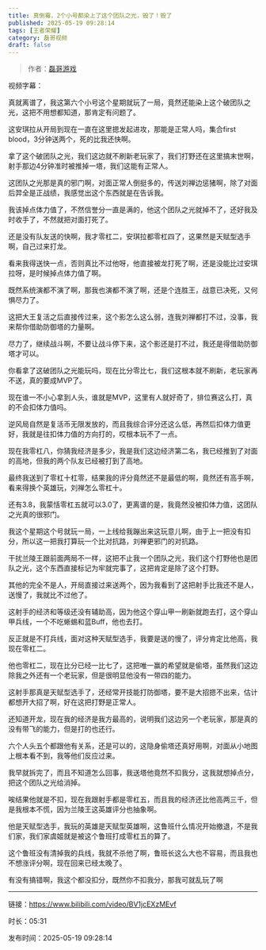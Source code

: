 ```yaml
---
title: 真倒霉，2个小号都染上了这个团队之光，毁了！毁了
published: 2025-05-19 09:28:14
tags: [王者荣耀]
category: 磊哥视频
draft: false
---
```



> 作者：[磊哥游戏](https://space.bilibili.com/268941858?spm_id_from=333.788.upinfo.head.click)

视频字幕：

真就离谱了，我这第六个小号这个星期就玩了一局，竟然还能染上这个破团队之光，这把不用想都知道，那肯定有问题了。

这安琪拉从开局到现在一直在这里摁发起进攻，那能是正常人吗，集合first blood，3分钟送两个，死的比我还快啊。

拿了这个破团队之光，我们这边就不刷新老玩家了，我们打野还在这里搞末世啊，射手那边4分钟准时被推掉一塔，我们这能有正常人。

这团队之光那是真的邪门啊，对面正常人倒挺多的，传送刘禅边惩猪啊，除了对面后羿全是正战绩，我感觉出这个东西就是在告诉我。

我该掉点体力值了，不然信誉分一直是满的，他这个团队之光就掉不了，还好我及时收手了，不然就把对面打死了。

还是没有队友送的快啊，我才零杠二，安琪拉都零杠四了，这果然是天赋型选手啊，自己过来打龙。

看来我得送快一点，否则真比不过他呀，他直接被龙打死了啊，还是没能比过安琪拉呀，是时候掉点体力值了啊。

既然系统演都不演了啊，那我也演都不演了啊，还是个连胜王，战意已决死，又何惧尽力了。

这把大王复活之后直接传过来，这个影怎么这么弱，连我刘禅都打不过，没事，我来帮你借助防御塔的力量啊。

尽力了，继续战斗啊，不要让战斗停下来，这个影还是打不过，我还是得借助防御塔才可以。

你看拿了这破团队之光能玩吗，现在比分零比七，我们这根本就不刷新，老玩家再不送，真的要成MVP了。

现在谁一不小心拿到人头，谁就是MVP，这里有人就好奇了，排位赛这么打，真的不会扣体力值吗。

逆风局自然是复活币无限发放的，而且我综合评分还这么低，再然后扣体力值更好，我就是往扣体力值的方向打的，哎根本玩不了一点。

现在我零杠八，你猜我经济是多少，我是我们这边经济第二名，我已经推到了对面的高地，但我的两个队友已经被打到了高地。

最终我送到了零杠十杠零，结果我的评分竟然还不是最低的啊，竟然还有高手啊，看来得换个英雄玩，刘禅怎么零杠十。

还有3.8，我蒙恬零杠五就可以3.0了，更离谱的是，我竟然没被扣体力值，这团队之光真的很邪门。

我这个星期这个号就玩一局，一上线给我蹦出来这玩意儿啊，由于上一把没有扣分，所以这一把我打算玩一个比对抗路，刘禅更邪门的对抗路。

干扰兰陵王跟前面两局不一样，这把不止我一个团队之光，我们这个打野他也是团队之光，这个东西直接标记为牢就完事了，这把肯定是除了这个打野。

其他的完全不是人，开局直接过来送两个，因为我看到了这把射手比我还不是人，送慢了，我就比不过他了。

这射手的经济和等级还没有辅助高，因为他这个穿山甲一刷新就跑去打，这个穿山甲兵线，一个不吃蜥蜴和蓝Buff，他也去打。

反正就是不打兵线，面对这种天赋型选手，我要是送的慢了，评分肯定比他高，我现在零杠二。

他也零杠二，现在比分已经一比七了，这把唯一赢的希望就是偷塔，虽然我们这边除我之外还有一个老玩家，但是很明显他没有一带四的能力。

这射手那真是天赋型选手了，还经常开技能打防御塔，要不是大招摁不出来，估计都想开大招了啊，好在这把打野是正常人。

还知道开龙，现在我的经济是我方最高的，说明我们这边另一个老玩家，那是真的没有带飞的能力，但是打的也还行。

六个人头五个都跟他有关系，还是可以的，这隐身偷塔还真好用啊，对面从小地图上根本看不到，我等他们反应过来。

我早就拆完了，而且不知道怎么回事，我送塔他竟然不扣我分，这我就想掉点分，把这个团队之光给消掉。

唉结果他就是不扣，现在我跟射手都是零杠五，而且我的经济还比他高两三千，但是我根本不慌，因为兰陵王这英雄评分也抽象啊。

他是天赋型选手，我玩的英雄是天赋型英雄啊，这鲁班什么情况开始撤退，不是我们家，我们家虞姬就是被这个鲁班打成零杠五的算了。

这个鲁班没有清掉我的兵线，我就不杀他了啊，鲁班长这么大也不容易，而且我也不想涨评分啊，现在回来已经太晚了。

有没有搞错啊，我这个都没扣分，既然你不扣我分，那我可就乱玩了啊

---

链接：https://www.bilibili.com/video/BV1jcEXzMEvf

时长：05:31

发布时间：2025-05-19 09:28:14
